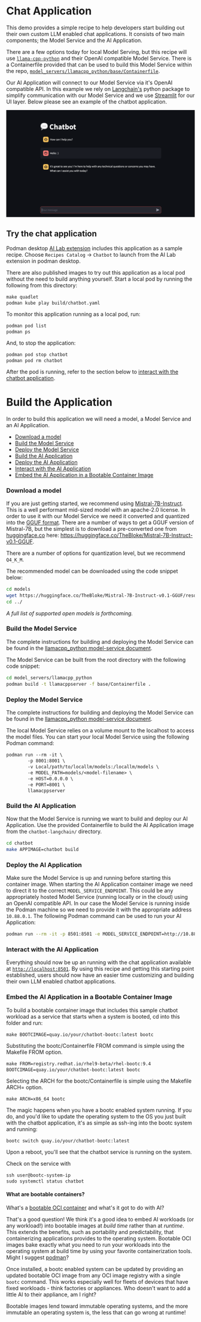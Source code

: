 # Chat Application

  This demo provides a simple recipe to help developers start building out their own custom LLM enabled chat applications. It consists of two main components; the Model Service and the AI Application.

  There are a few options today for local Model Serving, but this recipe will use [`llama-cpp-python`](https://github.com/abetlen/llama-cpp-python) and their OpenAI compatible Model Service. There is a Containerfile provided that can be used to build this Model Service within the repo, [`model_servers/llamacpp_python/base/Containerfile`](/model_servers/llamacpp_python/base/Containerfile).

  Our AI Application will connect to our Model Service via it's OpenAI compatible API. In this example we rely on [Langchain's](https://python.langchain.com/docs/get_started/introduction) python package to simplify communication with our Model Service and we use [Streamlit](https://streamlit.io/) for our UI layer. Below please see an example of the chatbot application.               


![](/assets/chatbot_ui.png) 


## Try the chat application

Podman desktop [AI Lab extension](https://github.com/containers/podman-desktop-extension-ai-lab) includes this application as a sample recipe.
Choose `Recipes Catalog` -> `Chatbot` to launch from the AI Lab extension in podman desktop.

There are also published images to try out this application as a local pod without the need to build anything yourself.
Start a local pod by running the following from this directory:

```
make quadlet
podman kube play build/chatbot.yaml
```

To monitor this application running as a local pod, run:

```
podman pod list
podman ps
```

And, to stop the application:

```
podman pod stop chatbot
podman pod rm chatbot
```

After the pod is running, refer to the section below to [interact with the chatbot application](#interact-with-the-ai-application).

# Build the Application

In order to build this application we will need a model, a Model Service and an AI Application.  

* [Download a model](#download-a-model)
* [Build the Model Service](#build-the-model-service)
* [Deploy the Model Service](#deploy-the-model-service)
* [Build the AI Application](#build-the-ai-application)
* [Deploy the AI Application](#deploy-the-ai-application)
* [Interact with the AI Application](#interact-with-the-ai-application)
* [Embed the AI Application in a Bootable Container Image](#embed-the-ai-application-in-a-bootable-container-image)

### Download a model

If you are just getting started, we recommend using [Mistral-7B-Instruct](https://huggingface.co/mistralai/Mistral-7B-Instruct-v0.1). This is a well
performant mid-sized model with an apache-2.0 license. In order to use it with our Model Service we need it converted
and quantized into the [GGUF format](https://github.com/ggerganov/ggml/blob/master/docs/gguf.md). There are a number of
ways to get a GGUF version of Mistral-7B, but the simplest is to download a pre-converted one from
[huggingface.co](https://huggingface.co) here: https://huggingface.co/TheBloke/Mistral-7B-Instruct-v0.1-GGUF.

There are a number of options for quantization level, but we recommend `Q4_K_M`. 

The recommended model can be downloaded using the code snippet below:

```bash
cd models
wget https://huggingface.co/TheBloke/Mistral-7B-Instruct-v0.1-GGUF/resolve/main/mistral-7b-instruct-v0.1.Q4_K_M.gguf
cd ../
```

_A full list of supported open models is forthcoming._  


### Build the Model Service

The complete instructions for building and deploying the Model Service can be found in the
[llamacpp_python model-service document](../model_servers/llamacpp_python/README.md).

The Model Service can be built from the root directory with the following code snippet:

```bash
cd model_servers/llamacpp_python
podman build -t llamacppserver -f base/Containerfile .
```

### Deploy the Model Service

The complete instructions for building and deploying the Model Service can be found in the
[llamacpp_python model-service document](../model_servers/llamacpp_python/README.md).

The local Model Service relies on a volume mount to the localhost to access the model files. You can start your local
Model Service using the following Podman command:

```
podman run --rm -it \
        -p 8001:8001 \
        -v Local/path/to/locallm/models:/locallm/models \
        -e MODEL_PATH=models/<model-filename> \
        -e HOST=0.0.0.0 \
        -e PORT=8001 \
        llamacppserver
```

### Build the AI Application

Now that the Model Service is running we want to build and deploy our AI Application. Use the provided Containerfile to build the AI Application image from the `chatbot-langchain/` directory.

```bash
cd chatbot
make APPIMAGE=chatbot build
```

### Deploy the AI Application

Make sure the Model Service is up and running before starting this container image. When starting the AI Application container image we need to direct it to the correct `MODEL_SERVICE_ENDPOINT`. This could be any appropriately hosted Model Service (running locally or in the cloud) using an OpenAI compatible API. In our case the Model Service is running inside the Podman machine so we need to provide it with the appropriate address `10.88.0.1`. The following Podman command can be used to run your AI Application:

```bash
podman run --rm -it -p 8501:8501 -e MODEL_SERVICE_ENDPOINT=http://10.88.0.1:8001/v1 chatbot   
```

### Interact with the AI Application

Everything should now be up an running with the chat application available at [`http://localhost:8501`](http://localhost:8501). By using this recipe and getting this starting point established, users should now have an easier time customizing and building their own LLM enabled chatbot applications.   

### Embed the AI Application in a Bootable Container Image

To build a bootable container image that includes this sample chatbot workload as a service that starts when a system is booted, cd into this folder
and run:


```
make BOOTCIMAGE=quay.io/your/chatbot-bootc:latest bootc
```

Substituting the bootc/Containerfile FROM command is simple using the Makefile FROM option.

```
make FROM=registry.redhat.io/rhel9-beta/rhel-bootc:9.4 BOOTCIMAGE=quay.io/your/chatbot-bootc:latest bootc
```

Selecting the ARCH for the bootc/Containerfile is simple using the Makefile ARCH= option.

```
make ARCH=x86_64 bootc
```

The magic happens when you have a bootc enabled system running. If you do, and you'd like to update the operating system to the OS you just built
with the chatbot application, it's as simple as ssh-ing into the bootc system and running:

```
bootc switch quay.io/your/chatbot-bootc:latest
```

Upon a reboot, you'll see that the chatbot service is running on the system.

Check on the service with

```
ssh user@bootc-system-ip
sudo systemctl status chatbot
```

#### What are bootable containers?

What's a [bootable OCI container](https://containers.github.io/bootc/) and what's it got to do with AI?

That's a good question! We think it's a good idea to embed AI workloads (or any workload!) into bootable images at _build time_ rather than
at _runtime_. This extends the benefits, such as portability and predictability, that containerizing applications provides to the operating system.
Bootable OCI images bake exactly what you need to run your workloads into the operating system at build time by using your favorite containerization
tools. Might I suggest [podman](https://podman.io/)?

Once installed, a bootc enabled system can be updated by providing an updated bootable OCI image from any OCI
image registry with a single `bootc` command. This works especially well for fleets of devices that have fixed workloads - think
factories or appliances. Who doesn't want to add a little AI to their appliance, am I right?

Bootable images lend toward immutable operating systems, and the more immutable an operating system is, the less that can go wrong at runtime!
